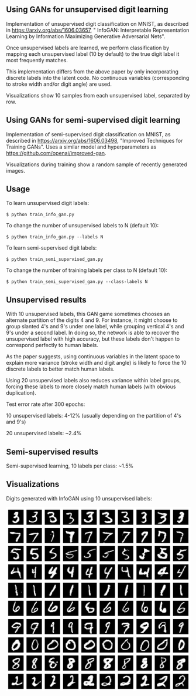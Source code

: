 ## Using GANs for unsupervised digit learning

Implementation of unsupervised digit classification on MNIST, as described in https://arxiv.org/abs/1606.03657, "
InfoGAN: Interpretable Representation Learning by Information Maximizing Generative Adversarial Nets".

Once unsupervised labels are learned, we perform classification by mapping each unsupervised label (10 by default) to the true digit label it most frequently matches.

This implementation differs from the above paper by only incorporating discrete labels into the latent code.  No continuous variables (corresponding to stroke width and/or digit angle) are used.

Visualizations show 10 samples from each unsupervised label, separated by row.

## Using GANs for semi-supervised digit learning

Implementation of semi-supervised digit classification on MNIST, as described in https://arxiv.org/abs/1606.03498, "Improved Techniques for Training GANs". Uses a similar model and hyperparameters as https://github.com/openai/improved-gan.

Visualizations during training show a random sample of recently generated images.

## Usage

To learn unsupervised digit labels:

    $ python train_info_gan.py

To change the number of unsupervised labels to N (default 10):

    $ python train_info_gan.py --labels N

To learn semi-supervised digit labels:

    $ python train_semi_supervised_gan.py

To change the number of training labels per class to N (default 10):

    $ python train_semi_supervised_gan.py --class-labels N
    
## Unsupervised results

With 10 unsupervised labels, this GAN game sometimes chooses an alternate partition of the digits 4 and 9.  For instance, it might choose to group slanted 4's and 9's under one label, while grouping vertical 4's and 9's under a second label.  In doing so, the network is able to recover the unsupervised label with high accuracy, but these labels don't happen to correspond perfectly to human labels.

As the paper suggests, using continuous variables in the latent space to explain more variance (stroke width and digit angle) is likely to force the 10 discrete labels to better match human labels.

Using 20 unsupervised labels also reduces variance within label groups, forcing these labels to more closely match human labels (with obvious duplication).

Test error rate after 300 epochs:

10 unsupervised labels: 4-12% (usually depending on the partition of 4's and 9's)

20 unsupervised labels: ~2.4%

## Semi-supervised results

Semi-supervised learning, 10 labels per class: ~1.5%

## Visualizations

Digits generated with InfoGAN using 10 unsupervised labels:

![InfoGAN example](figures/mnist_info_gan.png)